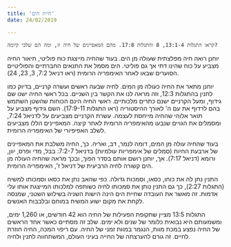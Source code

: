 ```yaml
---
title: 'חיית הים'
date: 24/02/2019

---
```


`קראו התגלות 13:1-4, 8 והתגלות 17:8. מהם המאפיינים של חיה זו, ומה הם שלבי קיומה?`

יוחנן רואה חיה מפלצתית שעולה מן הים. בעוד שהחיה מייצגת כוח פוליטי, תיאור החיה מצביע על כוח שהינו דתי אך גם פוליטי. הים מסמל את התנאים החברתיים והפוליטיים הסוערים שבאו לאחר האימפריה הרומית (ראו דניאל 7:2, 3, 23, 24).

יוחנן מתאר את החיה כעולה מן המים. לחיה שבעה ראשים ועשרה קרניים, בדיוק כמו לתנין בהתגלות 12:3, וזה מראה לנו את הקשר בין השניים. בכל ראשי החיה ישנו שם גידוף, ומעל הקרניים ישנם כתרים מלכותיים. ראשי החיה הינם הכוחות שהשטן השתמש בהם לרדוף את עם ה' לאורך ההיסטוריה (ראו התגלות 17:9-11). השם גידוף מצביע על תואר אלוהי שהחיה מייחסת לעצמה. עשרת הקרניים מצביעים על לדניאל 7:24, ומסמלים את הגויים שנבעו מהאימפריה הרומית לאחר קיצה. המאפיינים הללו מצביעים לשלב האפיפיורי של האימפריה הרומית. 

בעוד שהחיה עולה מן המים, דומה לנמר, דב, ואריה. כך, החיה משלבת את המאפיינים של ארבעת החיות (סמלים של אימפריות עולמיות) בדניאל 7:2-7: בבל, מדי ופרס, יוון, ורומא (דניאל 7:17). אך, יוחנן רושם אותם בסדר הפוך, ובכך מראה שהחיה העולה מן הים קשורה לחיה הרביעית של דניאל ז', האימפריה הרומית.

התנין נתן לה את כוחו, כסאו, וסמכות גדולה. כפי שהאב נתן את כסאו וסמכותו למשיח (התגלות 2:27), כך גם התנין נותן את סמכותו לחיה כשותפה למלכותו המייצגת אותו עלי אדמות. זה מאשר את העובדה שחיית הים הינה הישות השניה בשילוש השטני, שמנסה לקחת את מקום ישוע המשיח במוחם ובלבבות האנשים.

התגלות 13:5 מציין שתקופת הפעילות של החיה הוא 42 חודשים, או 1,260 ימים, ומשמעותם היא נבואית כלומר של שנים ולא ימים. שלב זה מסתיים כאשר אחד הראשים של החיה נפצע במכת מוות, הנגמר במוות זמני של החיה. עם ריפוי המכה, החיה חוזרת לחיים. זה גורם להערצתה של החייה בעיני העולם, המשתחווה לתנין ולחיה.